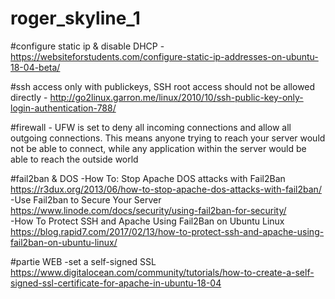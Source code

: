 # roger_skyline_1
#configure static ip & disable DHCP
    - https://websiteforstudents.com/configure-static-ip-addresses-on-ubuntu-18-04-beta/


#ssh access only with publickeys, SSH root access should not be allowed directly
    - http://go2linux.garron.me/linux/2010/10/ssh-public-key-only-login-authentication-788/


#firewall
    - UFW is set to deny all incoming connections and allow all outgoing connections.
      This means anyone trying to reach your server would not be able to connect,
      while any application within the server would be able to reach the outside world


#fail2ban & DOS
   -How To: Stop Apache DOS attacks with Fail2Ban
       https://r3dux.org/2013/06/how-to-stop-apache-dos-attacks-with-fail2ban/
   -Use Fail2ban to Secure Your Server
       https://www.linode.com/docs/security/using-fail2ban-for-security/   
   -How To Protect SSH and Apache Using Fail2Ban on Ubuntu Linux
       https://blog.rapid7.com/2017/02/13/how-to-protect-ssh-and-apache-using-fail2ban-on-ubuntu-linux/


#partie WEB
   -set a self-signed SSL
       https://www.digitalocean.com/community/tutorials/how-to-create-a-self-signed-ssl-certificate-for-apache-in-ubuntu-18-04
